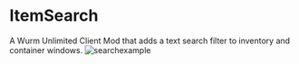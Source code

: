 # ItemSearch
A Wurm Unlimited Client Mod that adds a text search filter to inventory and container windows.
![searchexample](https://github.com/Gwiz65/ItemSearch/assets/11297561/d18c0408-21aa-4aa9-8fa8-c36b55a19cfb)
